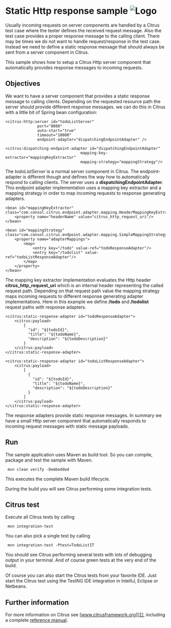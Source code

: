 Static Http response sample ![Logo][1]
==============

Usually incoming requests on server components are handled by a Citrus test case where the tester defines the received request message. Also the test
case provides a proper response message to the calling client. There may be times we do not want to handle request/response in the test case. Instead we
need to define a static response message that should always be sent from a server component in Citrus.

This sample shows how to setup a Citrus Http server component that automatically provides response messages to incoming requests.

Objectives
---------

We want to have a server component that provides a static response message to calling clients. Depending on the requested resource path the server
should provide different response messages. we can do this in Citrus with a little bit of Spring bean configuration:

```
<citrus-http:server id="todoListServer"
              port="8080"
              auto-start="true"
              timeout="10000"
              endpoint-adapter="dispatchingEndpointAdapter" />

<citrus:dispatching-endpoint-adapter id="dispatchingEndpointAdapter"
                                 mapping-key-extractor="mappingKeyExtractor"
                                 mapping-strategy="mappingStrategy"/>
```

The *todoListServer* is a normal server component in Citrus. The endpoint-adapter is different though and defines the way how to automatically respond to calling clients.
The server uses a **dispatchingEndpointAdapter**. This endpoint adapter implementation uses a mapping key extractor and a mapping strategy in order to map incoming requests to response generating
adapters.

```
<bean id="mappingKeyExtractor" class="com.consol.citrus.endpoint.adapter.mapping.HeaderMappingKeyExtractor">
    <property name="headerName" value="citrus_http_request_uri"/>
</bean>

<bean id="mappingStrategy" class="com.consol.citrus.endpoint.adapter.mapping.SimpleMappingStrategy">
    <property name="adapterMappings">
        <map>
            <entry key="/todo" value-ref="todoResponseAdapter"/>
            <entry key="/todolist" value-ref="todoListResponseAdapter"/>
        </map>
    </property>
</bean>
```

The mapping key extractor implementation evaluates the Http header **citrus_http_request_uri** which is an internal header representing the called request path. Depending on that request path value the
mapping strategy maps incoming requests to different response generating adapter implementations. Here in this example we define **/todo** and **/todolist** request paths with response
adapters.

```
<citrus:static-response-adapter id="todoResponseAdapter">
    <citrus:payload>
        {
          "id": "${todoId}",
          "title": "${todoName}",
          "description": "${todoDescription}"
        }
    </citrus:payload>
</citrus:static-response-adapter>

<citrus:static-response-adapter id="todoListResponseAdapter">
    <citrus:payload>
        [
          {
            "id": "${todoId}",
            "title": "${todoName}",
            "description": "${todoDescription}"
          }
        ]
    </citrus:payload>
</citrus:static-response-adapter>
```

The response adapters provide static response messages. In summary we have a small Http server component that automatically responds to incoming request messages
with static message payloads.

Run
---------

The sample application uses Maven as build tool. So you can compile, package and test the
sample with Maven.
 
     mvn clean verify -Dembedded
    
This executes the complete Maven build lifecycle.

During the build you will see Citrus performing some integration tests.

Citrus test
---------

Execute all Citrus tests by calling

     mvn integration-test

You can also pick a single test by calling

     mvn integration-test -Ptest=TodoListIT

You should see Citrus performing several tests with lots of debugging output in your terminal. 
And of course green tests at the very end of the build.

Of course you can also start the Citrus tests from your favorite IDE.
Just start the Citrus test using the TestNG IDE integration in IntelliJ, Eclipse or Netbeans.

Further information
---------

For more information on Citrus see [www.citrusframework.org][2], including
a complete [reference manual][3].

 [1]: http://www.citrusframework.org/img/brand-logo.png "Citrus"
 [2]: http://www.citrusframework.org
 [3]: http://www.citrusframework.org/reference/html/
 [4]: http://www.citrusframework.org/reference/html/validation-json.html
